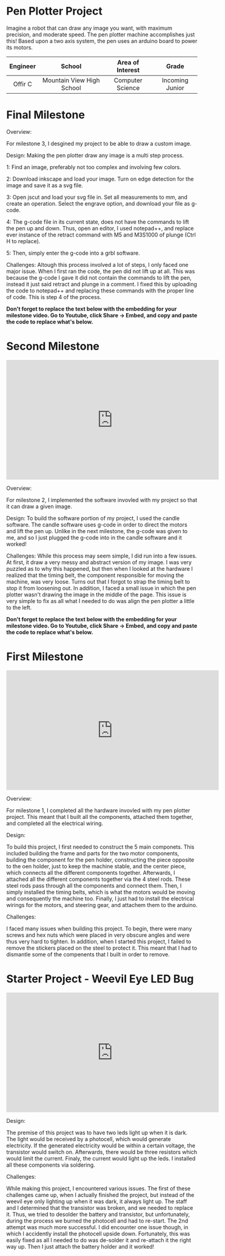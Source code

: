 # Pen Plotter Project
Imagine a robot that can draw any image you want, with maximum precision, and moderate speed. The pen plotter machine accomplishes just this! Based upon a two axis system, the pen uses an arduino board to power its motors.

| **Engineer** | **School** | **Area of Interest** | **Grade** |
|:--:|:--:|:--:|:--:|
| Offir C | Mountain View High School | Computer Science | Incoming Junior

<!---**Replace the BlueStamp logo below with an image of yourself and your completed project. Follow the guide [here](https://tomcam.github.io/least-github-pages/adding-images-github-pages-site.html) if you need help.**

![Headstone Image](logo.svg)
-->
# Final Milestone
Overview:

For milestone 3, I desgined my project to be able to draw a custom image. 

Design:
Making the pen plotter draw any image is a multi step process.

1: Find an image, preferably not too complex and involving few colors.

2: Download inkscape and load your image. Turn on edge detection for the image and save it as a svg file.

3: Open jscut and load your svg file in. Set all measurements to mm, and create an operation. Select the engrave option, and download your file as g-code.

4: The g-code file in its current state, does not have the commands to lift the pen up and down. Thus, open an editor, I used notepad++, and replace ever instance of the retract command with M5 and M3S1000 of plunge
(Ctrl H to replace).

5: Then, simply enter the g-code into a grbl software.

Challenges:
Altough this process involved a lot of steps, I only faced one major issue. When I first ran the code, the pen did not lift up at all. This was because the g-code I gave it did not contain the commands to lift the pen, instead it just said retract and plunge in a comment. I fixed this by uploading the code to notepad++ and replacing these commands with the proper line of code. This is step 4 of the process.

**Don't forget to replace the text below with the embedding for your milestone video. Go to Youtube, click Share -> Embed, and copy and paste the code to replace what's below.**

# Second Milestone
<iframe width="560" height="315" src="https://www.youtube.com/embed/IUFbGnLYD8A" title="YouTube video player" frameborder="0" allow="accelerometer; autoplay; clipboard-write; encrypted-media; gyroscope; picture-in-picture; web-share" allowfullscreen></iframe>

Overview:

For milestone 2, I implemented the software invovled with my project so that it can draw a given image. 

Design:
To build the software portion of my project, I used the candle software. The candle software uses g-code in order to direct the motors and lift the pen up. Unlike in the next milestone, the g-code was given to me, and so I just plugged the g-code into in the candle software and it worked!

Challenges:
While this process may seem simple, I did run into a few issues. At first, it draw a very messy and abstract version of my image. I was very puzzled as to why this happened, but then when I looked at the hardware I realized that the timing belt, the component responsible for moving the machine, was very loose. Turns out that I forgot to strap the timing belt to stop it from loosening out. In addition, I faced a small issue in which the pen plotter wasn't drawing the image in the middle of the page. This issue is very simple to fix as all what I needed to do was align the pen plotter a little to the left.   

**Don't forget to replace the text below with the embedding for your milestone video. Go to Youtube, click Share -> Embed, and copy and paste the code to replace what's below.**

# First Milestone
<iframe width="560" height="315" src="https://www.youtube.com/embed/OKzIARZuX_Q" title="YouTube video player" frameborder="0" allow="accelerometer; autoplay; clipboard-write; encrypted-media; gyroscope; picture-in-picture; web-share" allowfullscreen></iframe>

Overview:

For milestone 1, I completed all the hardware invovled with my pen plotter project. This meant that I built all the components, attached them together, and completed all the electrical wiring. 

Design:

To build this project, I first needed to construct the 5 main componets. This included building the frame and parts for the two motor components, building the component for the pen holder, constructing the piece opposite to the oen holder, just to keep the machine stable, and the center piece, which connects all the different components together. Afterwards, I attached all the different components together via the 4 steel rods. These steel rods pass through all the components and connect them. Then, I simply installed the timing belts, which is what the motors would be moving and consequently the machine too. Finally, I just had to install the electrical wirings for the motors, and steering gear, and attachem them to the arduino. 

Challenges:

I faced many issues when building this project. To begin, there were many screws and hex nuts which were placed in very obscure angles and were thus very hard to tighten. In addition, when I started this project, I failed to remove the stickers placed on the steel to protect it. This meant that I had to dismantle some of the compenents that I built in order to remove.

# Starter Project - Weevil Eye LED Bug
<iframe width="560" height="315" src="https://www.youtube.com/embed/RqrsvF4pcRo" title="YouTube video player" frameborder="0" allow="accelerometer; autoplay; clipboard-write; encrypted-media; gyroscope; picture-in-picture; web-share" allowfullscreen></iframe>

Design:

The premise of this project was to have two leds light up when it is dark. The light would be received by a photocell, which would generate electricity. If the generated electricity would be within a certain voltage, the transistor would switch on. Afterwards, there would be three resistors which would limit the current. Finaly, the current would light up the leds. I installed all these components via soldering.

Challenges:

While making this project, I encountered various issues. The first of these challenges came up, when I actually finished the project, but instead of the weevil eye only lighting up when it was dark, it always light up. The staff and I determined that the transistor was broken, and we needed to replace it. Thus, we tried to desolder the battery and transistor, but unfortunately, during the process we burned the photocell and had to re-start. The 2nd attempt was much more successful. I did encounter one issue though, in which I accidently install the photocell upside down. Fortunately, this was easily fixed as all I needed to do was de-solder it and re-attach it the right way up. Then I just attach the battery holder and it worked!
<!---
# Schematics 
Here's where you'll put images of your schematics. [Tinkercad](https://www.tinkercad.com/blog/official-guide-to-tinkercad-circuits) and [Fritzing](https://fritzing.org/learning/) are both great resoruces to create professional schematic diagrams, though BSE recommends Tinkercad becuase it can be done easily and for free in the browser. 

# Code
Here's where you'll put your code. The syntax below places it into a block of code. Follow the guide [here]([url](https://www.markdownguide.org/extended-syntax/)) to learn how to customize it to your project needs. 

```c++
void setup() {
  // put your setup code here, to run once:
  Serial.begin(9600);
  Serial.println("Hello World!");
}

void loop() {
  // put your main code here, to run repeatedly:

}
```
# Bill of Materials
Here's where you'll list the parts in your project. To add more rows, just copy and paste the example rows below.
Don't forget to place the link of where to buy each component inside the quotation marks in the corresponding row after href =. Follow the guide [here]([url](https://www.markdownguide.org/extended-syntax/)) to learn how to customize this to your project needs. 

| **Part** | **Price** | **Link** |
|:--:|:--:|:--:|:--:|
| 2 PCS 8mm polished rods 450mm | $11.39 | <a href="https://www.amazon.com/Arduino-A000066-ARDUINO-UNO-R3/dp/B008GRTSV6/"> Link </a> |
|:--:|:--:|:--:|:--:|
| 2 PCS 8mm polished rods 360mm | $Price | <a href="https://www.amazon.com/Arduino-A000066-ARDUINO-UNO-R3/dp/B008GRTSV6/"> Link </a> |
|:--:|:--:|:--:|:--:|
| Item Name | $Price | <a href="https://www.amazon.com/Arduino-A000066-ARDUINO-UNO-R3/dp/B008GRTSV6/"> Link </a> |
|:--:|:--:|:--:|:--:|

# Other Resources/Examples
One of the best parts about Github is that you can view how other people set up their own work. Here are some past BSE portfolios that are awesome examples. You can view how they set up their portfolio, and you can view their index.md files to understand how they implemented different portfolio components.
- [Example 1](https://trashytuber.github.io/YimingJiaBlueStamp/)
- [Example 2](https://sviatil0.github.io/Sviatoslav_BSE/)
- [Example 3](https://arneshkumar.github.io/arneshbluestamp/)

To watch the BSE tutorial on how to create a portfolio, click here.
-->
